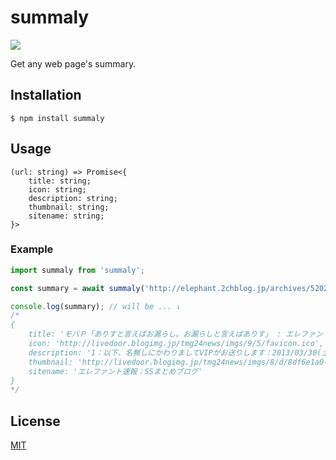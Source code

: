 summaly
=======

[![][npm-badge]][npm-link]

Get any web page's summary.

Installation
------------
`$ npm install summaly`

Usage
-----
```
(url: string) => Promise<{
	title: string;
	icon: string;
	description: string;
	thumbnail: string;
	sitename: string;
}>
```

### Example
``` javascript
import summaly from 'summaly';

const summary = await summaly('http://elephant.2chblog.jp/archives/52025138.html');

console.log(summary); // will be ... ↓
/*
{
	title: 'モバＰ「ありすと言えばお漏らし。お漏らしと言えばありす」 : エレファント速報：SSまとめブログ',
	icon: 'http://livedoor.blogimg.jp/tmg24news/imgs/9/5/favicon.ico',
	description: '1：以下、名無しにかわりましてVIPがお送りします：2013/03/30(土) 14:57:29.09 ID:An34eOmY0モバＰ「反論が あるやつもいるかもしれない」    モバＰ「だが俺の主張も聞いてほしい！　お漏らしさせるならありすが一番だ！」    日菜子「むふふ……いきなりそんなことを大声で',
	thumbnail: 'http://livedoor.blogimg.jp/tmg24news/imgs/8/d/8df6e1a0-s.jpg',
	sitename: 'エレファント速報：SSまとめブログ'
}
*/
```

License
-------
[MIT](LICENSE)

[npm-link]:  https://www.npmjs.com/package/summaly
[npm-badge]: https://img.shields.io/npm/v/summaly.svg?style=flat-square

